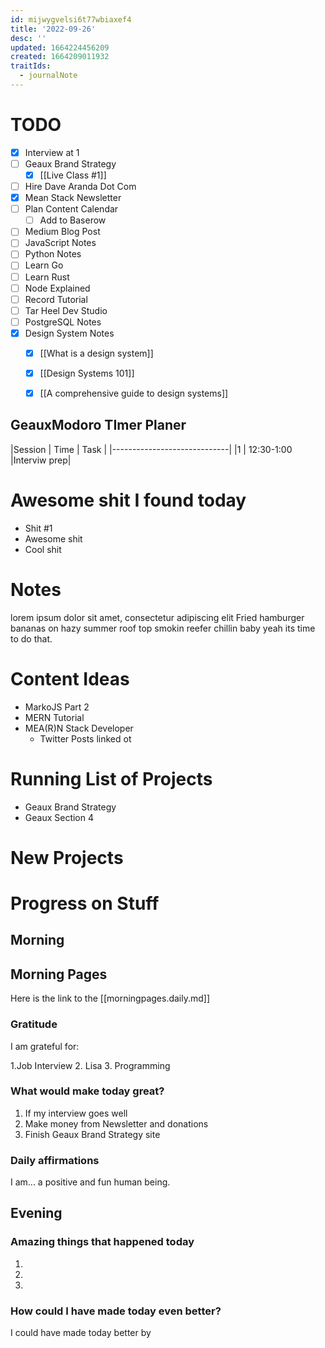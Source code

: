 ```yaml
---
id: mijwygvelsi6t77wbiaxef4
title: '2022-09-26'
desc: ''
updated: 1664224456209
created: 1664209011932
traitIds:
  - journalNote
---
```

# TODO
- [x] Interview at 1
- [ ] Geaux Brand Strategy
  - [x] [[Live Class #1]]
- [ ] Hire Dave Aranda Dot Com
- [x] Mean Stack Newsletter
- [ ] Plan Content Calendar
  - [ ] Add to Baserow
- [ ] Medium Blog Post
- [ ] JavaScript Notes
- [ ] Python Notes
- [ ] Learn Go
- [ ] Learn Rust
- [ ] Node Explained
- [ ] Record Tutorial
- [ ] Tar Heel Dev Studio
- [ ] PostgreSQL Notes
- [x] Design System Notes
  - [x] [[What is a design system]]
  - [x] [[Design Systems 101]]
  - [x] [[A comprehensive guide to design systems]]


## GeauxModoro TImer Planer

|Session | Time | Task        |
|-----------------------------|
|1 | 12:30-1:00 |Interviw prep|

# Awesome shit I found today
- Shit #1
- Awesome shit
- Cool shit

# Notes

lorem ipsum dolor sit amet, consectetur adipiscing elit
Fried hamburger bananas on hazy summer roof top smokin reefer chillin baby yeah its time to do that.

# Content Ideas
- MarkoJS Part 2
- MERN Tutorial
- MEA(R)N Stack Developer
  - Twitter Posts linked ot

# Running List of Projects
- Geaux Brand Strategy
- Geaux Section 4

# New Projects

# Progress on Stuff
## Morning

<!-- Fill out this section after waking up -->
<!-- Give your balls a big scratch, and stretch wid -->
## Morning Pages
Here is the link to the [[morningpages.daily.md]]
### Gratitude

I am grateful for:

1.Job Interview
2. Lisa
3. Programming

### What would make today great?

1. If my interview goes well
2. Make money from Newsletter and donations
3. Finish Geaux Brand Strategy site

### Daily affirmations

I am... a positive and fun human being.

## Evening

<!-- Fill out this section before going to sleep, reflecting on your day -->

### Amazing things that happened today

1.
2.
3.

### How could I have made today even better?

I could have made today better by
